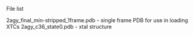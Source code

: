 File list

2agy_final_min-stripped_1frame.pdb - single frame PDB for use in loading XTCs
2agy_c36_state0.pdb - xtal structure


